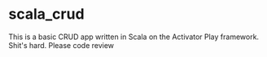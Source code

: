 # scala_crud
This is a basic CRUD app written in Scala on the Activator Play framework. Shit's hard. Please code review
